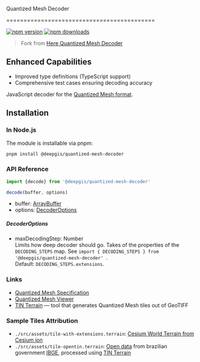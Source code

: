 Quantized Mesh Decoder

===========================================

[![npm version](https://img.shields.io/npm/v/@deepgis/quantized-mesh-decoder?color=red)](https://npmjs.com/package/@deepgis/quantized-mesh-decoder)
[![npm downloads](https://img.shields.io/npm/dm/@deepgis/quantized-mesh-decoder?color=yellow)](https://npm.chart.dev/@deepgis/quantized-mesh-decoder)

> Fork from [Here Quantized Mesh Decoder](https://github.com/heremaps/quantized-mesh-decoder)

## Enhanced Capabilities

- Improved type definitions (TypeScript support)
- Comprehensive test cases ensuring decoding accuracy

JavaScript decoder for the [Quantized Mesh format](https://github.com/CesiumGS/quantized-mesh).


## Installation

### In Node.js

The module is installable via pnpm:

```sh
pnpm install @deepgis/quantized-mesh-decoder
```

### API Reference

```javascript
import {decode} from '@deepgis/quantized-mesh-decoder'

decode(buffer, options)
```

* buffer: [ArrayBuffer](https://developer.mozilla.org/en-US/docs/Web/JavaScript/Reference/Global_Objects/ArrayBuffer)
* options: [DecoderOptions](#decoderoptions)

##### DecoderOptions

* maxDecodingStep: Number  
  Limits how deep decoder should go.  Takes of the properties of the `DECODING_STEPS` map. See `import { DECODING_STEPS } from '@deepgis/quantized-mesh-decoder' `.   
  Default: `DECODING_STEPS.extensions`.


### Links

* [Quantized Mesh Specification](https://github.com/CesiumGS/quantized-mesh)
* [Quantized Mesh Viewer](https://github.com/me9rez/quantized-mesh-viewer)
* [TIN Terrain](https://github.com/heremaps/tin-terrain) — tool that generates Quantized Mesh tiles out of GeoTIFF

### Sample Tiles Attribution

- `./src/assets/tile-with-extensions.terrain`: [Cesium World Terrain from Cesium ion](https://cesiumjs.org/Cesium/Build/Apps/Sandcastle/index.html?src=Terrain.html)
- `./src/assets/tile-opentin.terrain`: [Open data](ftp://geoftp.ibge.gov.br//modelos_digitais_de_superficie/modelo_digital_de_elevacao_mde/rj25/tif/mde_27453ne_v1.zip) from brazilian government [IBGE](https://ww2.ibge.gov.br/english/), processed using [TIN Terrain](https://github.com/heremaps/tin-terrain)

